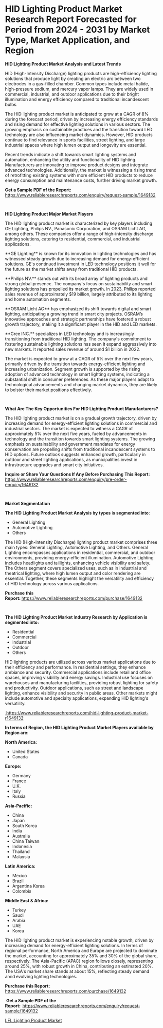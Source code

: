 <p><h1>HID Lighting Product Market Research Report Forecasted for Period from 2024 -  2031 by Market Type, Market Application, and Region</h1></p><p><strong>HID Lighting Product Market Analysis and Latest Trends</strong></p>
<p><p>HID (High-Intensity Discharge) lighting products are high-efficiency lighting solutions that produce light by creating an electric arc between two electrodes in a gas-filled chamber. Common types include metal halide, high-pressure sodium, and mercury vapor lamps. They are widely used in commercial, industrial, and outdoor applications due to their bright illumination and energy efficiency compared to traditional incandescent bulbs.</p><p>The HID lighting product market is anticipated to grow at a CAGR of 8% during the forecast period, driven by increasing energy efficiency standards and rising demand for effective lighting solutions in various sectors. The growing emphasis on sustainable practices and the transition toward LED technology are also influencing market dynamics. However, HID products continue to find relevance in sports facilities, street lighting, and large industrial spaces where high lumen output and longevity are essential.</p><p>Recent trends indicate a shift towards smart lighting systems and automation, enhancing the utility and functionality of HID lighting. Manufacturers are innovating to improve product designs and integrate advanced technologies. Additionally, the market is witnessing a rising trend of retrofitting existing systems with more efficient HID products to reduce energy consumption and maintenance costs, further driving market growth.</p></p>
<p><strong>Get a Sample PDF of the Report:&nbsp;</strong> <a href="https://www.reliableresearchreports.com/enquiry/request-sample/1649132?utm_campaign=32&utm_medium=2&utm_source=Github&utm_content=ia&utm_term=29122024&utm_id=hid-lighting-product">https://www.reliableresearchreports.com/enquiry/request-sample/1649132</a></p>
<p>&nbsp;</p>
<p><strong>HID Lighting Product Major Market Players</strong></p>
<p><p>The HID lighting product market is characterized by key players including GE Lighting, Philips NV., Panasonic Corporation, and OSRAM Licht AG, among others. These companies offer a range of high-intensity discharge lighting solutions, catering to residential, commercial, and industrial applications.</p><p>**GE Lighting** is known for its innovation in lighting technologies and has witnessed steady growth due to increasing demand for energy-efficient solutions. GE's continued investment in LED technology positions it well for the future as the market shifts away from traditional HID products.</p><p>**Philips NV.** stands out with its broad array of lighting products and strong global presence. The company's focus on sustainability and smart lighting solutions has propelled its market growth. In 2023, Philips reported sales revenue of approximately $19 billion, largely attributed to its lighting and home automation segments.</p><p>**OSRAM Licht AG** has emphasized its shift towards digital and smart lighting, anticipating a growing trend in smart city projects. OSRAM’s innovative approaches and strategic partnerships have fostered a robust growth trajectory, making it a significant player in the HID and LED markets.</p><p>**Cree INC.** specializes in LED technology and is increasingly transitioning from traditional HID lighting. The company's commitment to fostering sustainable lighting solutions has seen it expand aggressively into new markets. It reported sales revenue of around $1 billion in 2022.</p><p>The market is expected to grow at a CAGR of 5% over the next few years, primarily driven by the transition towards energy-efficient lighting and increasing urbanization. Segment growth is supported by the rising adoption of advanced technology in smart lighting systems, indicating a substantial shift in consumer preferences. As these major players adapt to technological advancements and changing market dynamics, they are likely to bolster their market positions effectively.</p></p>
<p>&nbsp;</p>
<p><strong>What Are The Key Opportunities For HID Lighting Product Manufacturers?</strong></p>
<p><p>The HID lighting product market is on a gradual growth trajectory, driven by increasing demand for energy-efficient lighting solutions in commercial and industrial sectors. The market is expected to witness a CAGR of approximately 5% over the next five years, fueled by advancements in technology and the transition towards smart lighting systems. The growing emphasis on sustainability and government mandates for energy conservation are propelling shifts from traditional incandescent systems to HID options. Future outlook suggests enhanced growth, particularly in outdoor and street lighting applications, as municipalities invest in infrastructure upgrades and smart city initiatives.</p></p>
<p><strong>Inquire or Share Your Questions If Any Before Purchasing This Report:</strong> <a href="https://www.reliableresearchreports.com/enquiry/pre-order-enquiry/1649132?utm_campaign=32&utm_medium=2&utm_source=Github&utm_content=ia&utm_term=29122024&utm_id=hid-lighting-product">https://www.reliableresearchreports.com/enquiry/pre-order-enquiry/1649132</a></p>
<p>&nbsp;</p>
<p><strong>Market Segmentation</strong></p>
<p><strong>The HID Lighting Product Market Analysis by types is segmented into:</strong></p>
<p><ul><li>General Lighting</li><li>Automotive Lighting</li><li>Others</li></ul></p>
<p><p>The HID (High-Intensity Discharge) lighting product market comprises three main types: General Lighting, Automotive Lighting, and Others. General Lighting encompasses applications in residential, commercial, and outdoor environments, providing energy-efficient illumination. Automotive Lighting includes headlights and taillights, enhancing vehicle visibility and safety. The Others segment covers specialized uses, such as in industrial and theatrical lighting, where high lumen output and color rendering are essential. Together, these segments highlight the versatility and efficiency of HID technology across various applications.</p></p>
<p><strong>Purchase this Report:&nbsp;</strong><a href="https://www.reliableresearchreports.com/purchase/1649132?utm_campaign=32&utm_medium=2&utm_source=Github&utm_content=ia&utm_term=29122024&utm_id=hid-lighting-product">https://www.reliableresearchreports.com/purchase/1649132</a></p>
<p>&nbsp;</p>
<p><strong>The HID Lighting Product Market Industry Research by Application is segmented into:</strong></p>
<p><ul><li>Residential</li><li>Commercial</li><li>Industrial</li><li>Outdoor</li><li>Others</li></ul></p>
<p><p>HID lighting products are utilized across various market applications due to their efficiency and performance. In residential settings, they enhance ambiance and security. Commercial applications include retail and office spaces, improving visibility and energy savings. Industrial use focuses on warehouses and manufacturing facilities, providing robust lighting for safety and productivity. Outdoor applications, such as street and landscape lighting, enhance visibility and security in public areas. Other markets might include automotive and specialty applications, expanding HID lighting's versatility.</p></p>
<p><a href="https://www.reliableresearchreports.com/hid-lighting-product-market-r1649132?utm_campaign=32&utm_medium=2&utm_source=Github&utm_content=ia&utm_term=29122024&utm_id=hid-lighting-product">&nbsp;https://www.reliableresearchreports.com/hid-lighting-product-market-r1649132</a></p>
<p><strong>In terms of Region, the HID Lighting Product Market Players available by Region are:</strong></p>
<p>
    <p> <strong> North America: </strong>
        <ul>
            <li>United States</li>
            <li>Canada</li>
        </ul>
        </p> 
    <p> <strong> Europe: </strong>
        <ul>
            <li>Germany</li>
            <li>France</li>
            <li>U.K.</li>
            <li>Italy</li>
            <li>Russia</li>
        </ul>
        </p> 
    <p> <strong> Asia-Pacific: </strong>
        <ul>
            <li>China</li>
            <li>Japan</li>
            <li>South Korea</li>
            <li>India</li>
            <li>Australia</li>
            <li>China Taiwan</li>
            <li>Indonesia</li>
            <li>Thailand</li>
            <li>Malaysia</li>
        </ul>
        </p> 
    <p> <strong> Latin America: </strong>
        <ul>
            <li>Mexico</li>
            <li>Brazil</li>
            <li>Argentina Korea</li>
            <li>Colombia</li>
        </ul>
        </p> 
    <p> <strong> Middle East & Africa: </strong>
        <ul>
            <li>Turkey</li>
            <li>Saudi</li>
            <li>Arabia</li>
            <li>UAE</li>
            <li>Korea</li>
        </ul>
    </p>
    </p>
<p><p>The HID lighting product market is experiencing notable growth, driven by increasing demand for energy-efficient lighting solutions. In terms of regional performance, North America and Europe are projected to dominate the market, accounting for approximately 35% and 30% of the global share, respectively. The Asia-Pacific (APAC) region follows closely, representing around 25%, with robust growth in China, contributing an estimated 20%. The USA's market share stands at about 15%, reflecting steady demand amid evolving lighting technologies.</p></p>
<p><strong>Purchase this Report: </strong><a href="https://www.reliableresearchreports.com/purchase/1649132?utm_campaign=32&utm_medium=2&utm_source=Github&utm_content=ia&utm_term=29122024&utm_id=hid-lighting-product">https://www.reliableresearchreports.com/purchase/1649132</a></p>
<p>&nbsp;<strong>Get a Sample PDF of the Report:&nbsp;&nbsp;</strong><a href="https://www.reliableresearchreports.com/enquiry/request-sample/1649132?utm_campaign=32&utm_medium=2&utm_source=Github&utm_content=ia&utm_term=29122024&utm_id=hid-lighting-product">https://www.reliableresearchreports.com/enquiry/request-sample/1649132</a></p>
<p><strong></strong></p>
<p><p><a href="https://github.com/irfadac/Market-Research-Report-List-5/blob/main/lfl-lighting-product-market.md?utm_campaign=32&utm_medium=2&utm_source=Github&utm_content=ia&utm_term=29122024&utm_id=hid-lighting-product">LFL Lighting Product Market</a></p></p>